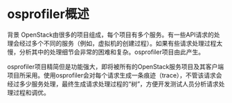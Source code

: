 # osprofiler概述

背景
OpenStack由很多的项目组成，每个项目有多个服务。有一些API请求的处理会经过多个不同的服务（例如，虚拟机的创建过程）。如果有些请求处理过程太慢，分析其中的处理细节会非常的困难和复杂。osprofiler项目由此产生。

osprofiler项目精简但是功能强大，即将被所有的OpenStack服务项目及其客户端项目所采用。使用osprofiler会对每个请求生成一条痕迹（trace），不管该请求会经过多少服务处理，最终生成请求处理过程的“树”，方便开发测试人员分析请求处理过程和调优。